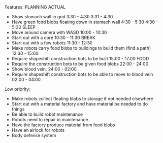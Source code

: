 Features:                                                                       PLANNING        ACTUAL
- Show stomach wall in grid                                                     3:30 - 4:30     3:31 - 4:30
- Have green food blobs floating down in stomach wall                           4:30 - 5:30     4:30 - 5:30
                                                                                SLEEP
- Move around camera with WASD                                                  10:00 - 10:30
- Start out with a core                                                         10:30 - 11:30
                                                                                BREAK
- Start out with a few robots                                                   11:30 - 12:30
- Make robots carry food blobs to buildings to build them (find a path)         12:30 - 15:00
- Require shapeshift construction bots to be built                              15:00 - 17:00
                                                                                FOOD
- Require the construction bots to be given food blobs                          22:00 - 24:00
- Show blood vein.                                                              24:00 - 02:00
- Require shapeshift construction bots to be able to move to blood vein         02:00 - 04:00

Low priority:
- Make robots collect floating blobs to storage if not needed elsewhere
- Start out with a material factory and have material be needed to do things
- Be able to build robot maintenance
- Robots need to repair in maintenance
- Have the factory produce material from food blobs
- Have an airlock for robots
- Body defense system
